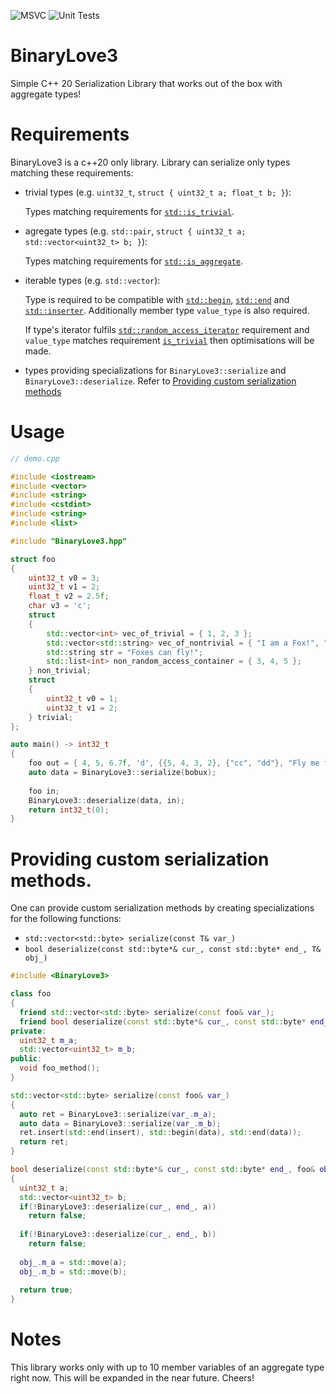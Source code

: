 ![MSVC](https://github.com/RedSkittleFox/BinaryLove3/workflows/Build%20Demo/badge.svg)
![Unit Tests](https://github.com/RedSkittleFox/BinaryLove3/workflows/VS%20Test%20Platform/badge.svg)

# BinaryLove3
Simple C++ 20 Serialization Library that works out of the box with aggregate types!

# Requirements
BinaryLove3 is a c++20 only library. 
Library can serialize only types matching these requirements:
* trivial types (e.g. `uint32_t`, `struct { uint32_t a; float_t b; }`): 
  
  Types matching requirements for [`std::is_trivial`](https://en.cppreference.com/w/cpp/types/is_trivial).
* agregate types (e.g. `std::pair`, `struct { uint32_t a; std::vector<uint32_t> b; }`):
  
  Types matching requirements for [`std::is_aggregate`](https://en.cppreference.com/w/cpp/types/is_aggregate).
* iterable types (e.g. `std::vector`):
  
  Type is required to be compatible with [`std::begin`](https://en.cppreference.com/w/cpp/iterator/begin), [`std::end`](https://en.cppreference.com/w/cpp/iterator/end) and [`std::inserter`](https://en.cppreference.com/w/cpp/iterator/inserter). Additionally member type `value_type` is also required.
  
  If type's iterator fulfils [`std::random_access_iterator`](https://en.cppreference.com/w/cpp/iterator/random_access_iterator) requirement and `value_type` matches requirement [`is_trivial`](https://en.cppreference.com/w/cpp/types/is_trivial) then optimisations will be made. 

* types providing specializations for `BinaryLove3::serialize` and `BinaryLove3::deserialize`. Refer to [Providing custom serialization methods](https://github.com/RedSkittleFox/BinaryLove3#providing-custom-serialization-methods)

# Usage
```cpp
// demo.cpp

#include <iostream>
#include <vector>
#include <string>
#include <cstdint>
#include <string>
#include <list>

#include "BinaryLove3.hpp"

struct foo
{
	uint32_t v0 = 3;
	uint32_t v1 = 2;
	float_t v2 = 2.5f;
	char v3 = 'c';
	struct
	{
		std::vector<int> vec_of_trivial = { 1, 2, 3 };
		std::vector<std::string> vec_of_nontrivial = { "I am a Fox!", "In a big Box!" };
		std::string str = "Foxes can fly!";
		std::list<int> non_random_access_container = { 3, 4, 5 };
	} non_trivial;
	struct
	{
		uint32_t v0 = 1;
		uint32_t v1 = 2;
	} trivial;
};

auto main() -> int32_t
{
	foo out = { 4, 5, 6.7f, 'd', {{5, 4, 3, 2}, {"cc", "dd"}, "Fly me to the moon..." , {7, 8, 9}}, {3, 4} };
	auto data = BinaryLove3::serialize(bobux);
	
	foo in;
	BinaryLove3::deserialize(data, in);
	return int32_t(0);
}
```

# Providing custom serialization methods.
One can provide custom serialization methods by creating specializations for the following functions:
* `std::vector<std::byte> serialize(const T& var_)`
* `bool deserialize(const std::byte*& cur_, const std::byte* end_, T& obj_)`

```cpp
#include <BinaryLove3>

class foo
{
  friend std::vector<std::byte> serialize(const foo& var_);
  friend bool deserialize(const std::byte*& cur_, const std::byte* end_, foo& obj_);
private:
  uint32_t m_a;
  std::vector<uint32_t> m_b;
public:
  void foo_method();
}

std::vector<std::byte> serialize(const foo& var_)
{
  auto ret = BinaryLove3::serialize(var_.m_a);
  auto data = BinaryLove3::serialize(var_.m_b);
  ret.insert(std::end(insert), std::begin(data), std::end(data));
  return ret;
}

bool deserialize(const std::byte*& cur_, const std::byte* end_, foo& obj_)
{
  uint32_t a;
  std::vector<uint32_t> b;
  if(!BinaryLove3::deserialize(cur_, end_, a))
    return false;
  
  if(!BinaryLove3::deserialize(cur_, end_, b))
    return false;
    
  obj_.m_a = std::move(a);
  obj_.m_b = std::move(b);
  
  return true;
}
```

# Notes
This library works only with up to 10 member variables of an aggregate type right now. This will be expanded in the near future. Cheers!
